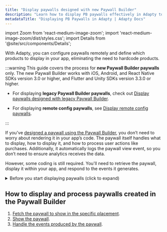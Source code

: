 ```yaml
---
title: "Display paywalls designed with new Paywall Builder"
description: "Learn how to display PB paywalls effectively in Adapty to optimize revenue."
metadataTitle: "Displaying PB Paywalls in Adapty | Adapty Docs"
---
```


import Zoom from 'react-medium-image-zoom';
import 'react-medium-image-zoom/dist/styles.css';
import Details from '@site/src/components/Details';

With Adapty, you can configure paywalls remotely and define which products to display in your app, eliminating the need to hardcode products.

:::warning
This guide covers the process for **new Paywall Builder paywalls** only. The new Paywall Builder works with iOS, Android, and React Native SDKs version 3.0 or higher, and Flutter and Unity SDKs version 3.3.0 or higher.

- For displaying **legacy Paywall Builder paywalls**, check out [Display paywalls designed with legacy Paywall Builder](display-legacy-pb-paywalls).

- For displaying **remote config paywalls**, see [Display remote config paywalls](display-remote-config-paywalls).

:::

If you've [designed a paywall using the Paywall Builder](adapty-paywall-builder), you don’t need to worry about rendering it in your app’s code. The paywall itself handles what to display, how to display it, and how to process user actions like purchases. Additionally, it automatically logs the paywall view event, so you don’t need to ensure analytics receives the data. 

However, some coding is still required. You'll need to retrieve the paywall, display it within your app, and respond to the events it generates.

<details>
   <summary>Before you start displaying paywalls (click to expand)</summary>

   1. [Create your products in the Adapty dashboard](create-product)

2. [Create a paywall in the Adapty Dashboard and incorporate the products into it](create-paywall) 

3. [Create a placement and incorporate your paywall into it](create-placement)

4. Install [AdaptySDK](installation-of-adapty-sdks).
</details>

## How to display and process paywalls created in the Paywall Builder

1. [Fetch the paywall to show in the specific placement](get-pb-paywalls).
2. [Show the paywall](present-pb-paywalls).
3. [Handle the events produced by the paywall](handling-pb-paywall-events).